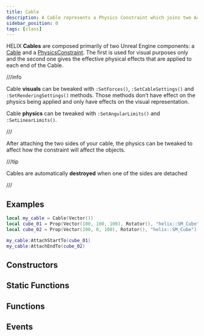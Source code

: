 ```yaml
---
title: Cable
description: A Cable represents a Physics Constraint which joins two Actors with a rope-like visual representation between them
sidebar_position: 0
tags: [class]
---
```


<HeaderDeclaration type="Class" name="Cable" image="/img/docs/cable.jpg" />


HELIX **Cables** are composed primarily of two Unreal Engine components: a [Cable](https://docs.unrealengine.com/en-US/API/Plugins/CableComponent/UCableComponent/index.html) and a [PhysicsConstraint](https://docs.unrealengine.com/en-US/InteractiveExperiences/Physics/Constraints/ConstraintsBlueprints/index.html). The first is used for visual purposes only and the second one gives the effective physical effects that are applied to each end of the Cable.

///info

Cable **visuals** can be tweaked with `:SetForces()`, `:SetCableSettings()` and `:SetRenderingSettings()` methods. Those methods don’t have effect on the physics being applied and only have effects on the visual representation.

Cable **physics** can be tweaked with `:SetAngularLimits()` and `:SetLinearLimits()`.

///

After attaching the two sides of your cable, the physics can be tweaked to affect how the constraint will affect the objects.

///tip

Cables are automatically **destroyed** when one of the sides are detached

///


## Examples

```lua title="Server/Index.lua"
local my_cable = Cable(Vector())
local cube_01 = Prop(Vector(100, 100, 100), Rotator(), "helix::SM_Cube")
local cube_02 = Prop(Vector(200, 0, 100), Rotator(), "helix::SM_Cube")

my_cable:AttachStartTo(cube_01)
my_cable:AttachEndTo(cube_02)
```


## Constructors

<ConstructorDeclaration type="Class" name="Cable" />


## Static Functions

<StaticFunctionsDeclaration type="Class" name="Cable" />


## Functions

<FunctionsDeclaration type="Class" name="Cable" />


## Events

<EventsDeclaration type="Class" name="Cable" />
